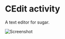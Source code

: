 # CEdit activity
A text editor for sugar.

![Screenshot](https://s18.postimg.org/u08pz105l/Screenshot_20171227_185510.png)
